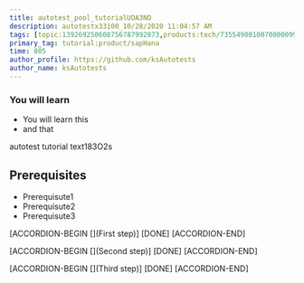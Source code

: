 ```yaml
---
title: autotest_pool_tutorialUOA3NO
description: autotestx33100_10/28/2020 11:04:57 AM
tags: [topic:139269250608756787992873,products:tech/73554900100700000996,tutorial:experience/advanced]
primary_tag: tutorial:product/sapHana
time: 805
author_profile: https://github.com/ksAutotests
author_name: ksAutotests
---
```

### You will learn
- You will learn this
- and that

autotest tutorial text183O2s

## Prerequisites
- Prerequisute1
- Prerequisute2
- Prerequisute3

[ACCORDION-BEGIN [](First step)]
[DONE]
[ACCORDION-END]

[ACCORDION-BEGIN [](Second step)]
[DONE]
[ACCORDION-END]

[ACCORDION-BEGIN [](Third step)]
[DONE]
[ACCORDION-END]


